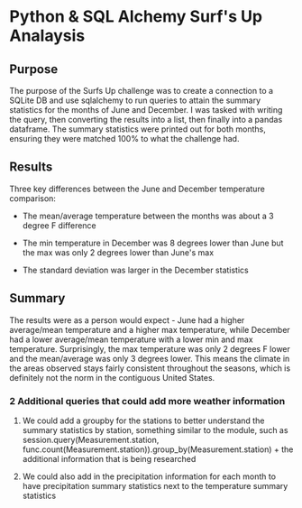 # Python & SQL Alchemy Surf's Up Analaysis

## Purpose

The purpose of the Surfs Up challenge was to create a connection to a SQLite DB and use sqlalchemy to run queries to attain the summary statistics for the months of June and December. I was tasked with writing the query, then converting the results into a list, then finally into a pandas dataframe. The summary statistics were printed out for both months, ensuring they were matched 100% to what the challenge had.

## Results

Three key differences between the June and December temperature comparison:

- The mean/average temperature between the months was about a 3 degree F difference

- The min temperature in December was 8 degrees lower than June but the max was only 2 degrees lower than June's max

- The standard deviation was larger in the December statistics


## Summary

The results were as a person would expect - June had a higher average/mean temperature and a higher max temperature, while December had a lower average/mean temperature with a lower min and max temperature. Surprisingly, the max temperature was only 2 degrees F lower and the mean/average was only 3 degrees lower. This means the climate in the areas observed stays fairly consistent throughout the seasons, which is definitely not the norm in the contiguous United States.

### 2 Additional queries that could add more weather information

1) We could add a groupby for the stations to better understand the summary statistics by station, something similar to the module, such as session.query(Measurement.station, func.count(Measurement.station)).group_by(Measurement.station) + the additional information that is being researched

2) We could also add in the precipitation information for each month to have precipitation summary statistics next to the temperature summary statistics
